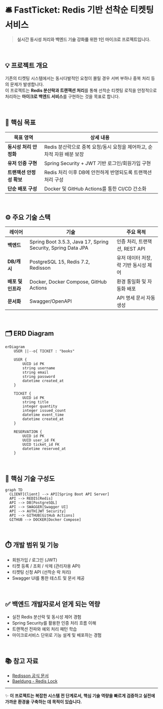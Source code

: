 # 🛎️ FastTicket: Redis 기반 선착순 티켓팅 서비스

> **실시간 동시성 처리와 백엔드 기술 강화를 위한 1인 마이크로 프로젝트입니다.**

</br>

## 💡 프로젝트 개요

기존의 티켓팅 시스템에서는 동시다발적인 요청이 몰릴 경우 서버 부하나 중복 처리 등의 문제가 발생합니다.   
이 프로젝트는 **Redis 분산락과 트랜잭션 처리**를 통해 선착순 티켓팅 로직을 안정적으로 처리하는 **마이크로 백엔드 서비스**를 구현하는 것을 목표로 합니다.

</br>

## 🎯 핵심 목표

| 목표 영역           | 상세 내용                                       |
| --------------- | ------------------------------------------- |
| **동시성 처리 안정화**  | Redis 분산락으로 중복 요청/동시 요청을 제어하고, 순차적 자원 배분 보장 |
| **유저 인증 구현**    | Spring Security + JWT 기반 로그인/회원가입 구현        |
| **트랜잭션 안정성 확보** | Redis 처리 이후 DB에 안전하게 반영되도록 트랜잭션 처리 구성       |
| **단순 배포 구성**    | Docker 및 GitHub Actions를 통한 CI/CD 간소화       |

</br>

## ⚙️ 주요 기술 스택

| 레이어          | 기술                                                           | 주요 목적                  |
| ------------ | ------------------------------------------------------------ | ---------------------- |
| **백엔드**      | Spring Boot 3.5.3, Java 17, Spring Security, Spring Data JPA | 인증 처리, 트랜잭션, REST API  |
| **DB/캐시**    | PostgreSQL 15, Redis 7.2, Redisson                           | 유저 데이터 저장, 락 기반 동시성 제어 |
| **배포 및 인프라** | Docker, Docker Compose, GitHub Actions                       | 환경 통일화 및 자동화 배포        |
| **문서화**      | Swagger/OpenAPI                                              | API 명세 문서 자동 생성        |

</br>

## 🗂️ ERD Diagram

```mermaid
erDiagram
    USER ||--o{ TICKET : "books"

    USER {
        UUID id PK
        string username
        string email
        string password
        datetime created_at
    }

    TICKET {
        UUID id PK
        string title
        integer quantity
        integer issued_count
        datetime event_time
        datetime created_at
    }

    RESERVATION {
        UUID id PK
        UUID user_id FK
        UUID ticket_id FK
        datetime reserved_at
    }
```

</br>

## 🧩 핵심 기술 구성도

```mermaid
graph TD
  CLIENT[Client] --> API[Spring Boot API Server]
  API --> REDIS[Redis]
  API --> DB[PostgreSQL]
  API --> SWAGGER[Swagger UI]
  API --> AUTH[JWT Security]
  API --> GITHUB[GitHub Actions]
  GITHUB --> DOCKER[Docker Compose]
```

</br>

## ⏱️ 개발 범위 및 기능

* 회원가입 / 로그인 (JWT)
* 티켓 등록 / 조회 / 삭제 (관리자용 API)
* 티켓팅 신청 API (선착순 락 처리)
* Swagger UI를 통한 테스트 및 문서 제공

</br>

## ✅ 백엔드 개발자로서 얻게 되는 역량

* 실전 Redis 분산락 및 동시성 제어 경험
* Spring Security를 활용한 인증 처리 흐름 이해
* 트랜잭션 전파와 예외 처리 패턴 학습
* 마이크로서비스 단위로 기능 설계 및 배포하는 경험

</br>

## 📚 참고 자료

* [Redisson 공식 문서](https://github.com/redisson/redisson/wiki/8.-Distributed-locks-and-synchronizers)
* [Baeldung - Redis Lock](https://www.baeldung.com/spring-redis-lock)

---

✨ **이 프로젝트는 복잡한 시스템 전 단계로서, 핵심 기술 역량을 빠르게 검증하고 실전에 가까운 환경을 구축하는 데 목적이 있습니다.**
